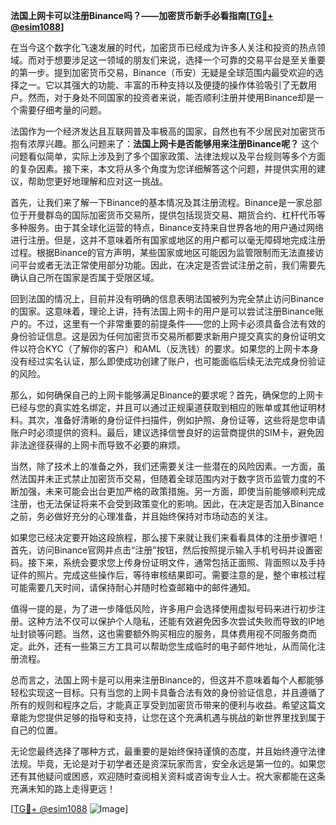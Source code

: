 **法国上网卡可以注册Binance吗？——加密货币新手必看指南[[TG💪+ @esim1088](https://t.me/s/esim1088)]**

在当今这个数字化飞速发展的时代，加密货币已经成为许多人关注和投资的热点领域。而对于想要涉足这一领域的朋友们来说，选择一个可靠的交易平台是至关重要的第一步。提到加密货币交易，Binance（币安）无疑是全球范围内最受欢迎的选择之一。它以其强大的功能、丰富的币种支持以及便捷的操作体验吸引了无数用户。然而，对于身处不同国家的投资者来说，能否顺利注册并使用Binance却是一个需要仔细考量的问题。

法国作为一个经济发达且互联网普及率极高的国家，自然也有不少居民对加密货币抱有浓厚兴趣。那么问题来了：**法国上网卡是否能够用来注册Binance呢？** 这个问题看似简单，实际上涉及到了多个国家政策、法律法规以及平台规则等多个方面的复杂因素。接下来，本文将从多个角度为您详细解答这个问题，并提供实用的建议，帮助您更好地理解和应对这一挑战。

首先，让我们来了解一下Binance的基本情况及其注册流程。Binance是一家总部位于开曼群岛的国际加密货币交易所，提供包括现货交易、期货合约、杠杆代币等多种服务。由于其全球化运营的特点，Binance支持来自世界各地的用户通过网络进行注册。但是，这并不意味着所有国家或地区的用户都可以毫无障碍地完成注册过程。根据Binance的官方声明，某些国家或地区可能因为监管限制而无法直接访问平台或者无法正常使用部分功能。因此，在决定是否尝试注册之前，我们需要先确认自己所在国家是否属于受限区域。

回到法国的情况上，目前并没有明确的信息表明法国被列为完全禁止访问Binance的国家。这意味着，理论上讲，持有法国上网卡的用户是可以尝试注册Binance账户的。不过，这里有一个非常重要的前提条件——您的上网卡必须具备合法有效的身份验证信息。这是因为任何加密货币交易所都要求新用户提交真实的身份证明文件以符合KYC（了解你的客户）和AML（反洗钱）的要求。如果您的上网卡本身没有经过实名认证，那么即使成功创建了账户，也可能面临后续无法完成身份验证的风险。

那么，如何确保自己的上网卡能够满足Binance的要求呢？首先，确保您的上网卡已经与您的真实姓名绑定，并且可以通过正规渠道获取到相应的账单或其他证明材料。其次，准备好清晰的身份证件扫描件，例如护照、身份证等，这些将是您申请账户时必须提供的资料。最后，建议选择信誉良好的运营商提供的SIM卡，避免因非法途径获得的上网卡而导致不必要的麻烦。

当然，除了技术上的准备之外，我们还需要关注一些潜在的风险因素。一方面，虽然法国并未正式禁止加密货币交易，但随着全球范围内对于数字货币监管力度的不断加强，未来可能会出台更加严格的政策措施。另一方面，即使当前能够顺利完成注册，也无法保证将来不会受到政策变化的影响。因此，在决定是否加入Binance之前，务必做好充分的心理准备，并且始终保持对市场动态的关注。

如果您已经决定要开始这段旅程，那么接下来就让我们来看看具体的注册步骤吧！首先，访问Binance官网并点击“注册”按钮，然后按照提示输入手机号码并设置密码。接下来，系统会要求您上传身份证明文件，通常包括正面照、背面照以及手持证件的照片。完成这些操作后，等待审核结果即可。需要注意的是，整个审核过程可能需要几天时间，请保持耐心并随时检查邮箱中的邮件通知。

值得一提的是，为了进一步降低风险，许多用户会选择使用虚拟号码来进行初步注册。这种方法不仅可以保护个人隐私，还能有效避免因多次尝试失败而导致的IP地址封锁等问题。当然，这也需要额外购买相应的服务，具体费用视不同服务商而定。此外，还有一些第三方工具可以帮助您生成临时的电子邮件地址，从而简化注册流程。

总而言之，法国上网卡是可以用来注册Binance的，但这并不意味着每个人都能够轻松实现这一目标。只有当您的上网卡具备合法有效的身份验证信息，并且遵循了所有的规则和程序之后，才能真正享受到加密货币带来的便利与收益。希望这篇文章能为您提供足够的指导和支持，让您在这个充满机遇与挑战的新世界里找到属于自己的位置。

无论您最终选择了哪种方式，最重要的是始终保持谨慎的态度，并且始终遵守法律法规。毕竟，无论是对于初学者还是资深玩家而言，安全永远是第一位的。如果您还有其他疑问或困惑，欢迎随时查阅相关资料或咨询专业人士。祝大家都能在这条充满未知的路上走得更远！

[[TG💪+ @esim1088](https://t.me/s/esim1088) ![Image](https://i.postimg.cc/4NQfJmqS/Snipaste-2025-05-13-00-14-12.png)]